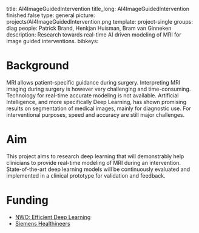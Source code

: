 title: AI4ImageGuidedIntervention 
title_long: AI4ImageGuidedIntervention
finished:false 
type: general 
picture: projects/AI4ImageGuidedIntervention.png
template: project-single 
groups: diag
people: Patrick Brand, Henkjan Huisman, Bram van Ginneken
description: Research towards real-time AI driven modeling of MRI for image guided interventions.
bibkeys:

# Background

MRI allows patient-specific guidance during surgery.
Interpreting MRI imaging during surgery is however very challenging and time-consuming.
Technology for real-time accurate modeling is not available.
Artificial Intelligence, and more specifically Deep Learning, has shown promising results on segmentation of medical images, mainly for diagnostic use.
For interventional purposes, speed and accuracy are still major challenges.

# Aim
This project aims to research deep learning that will demonstrably help clinicians to provide real-time modeling of MRI during an intervention.
State-of-the-art deep learning models will be continuously evaluated and implemented in a clinical prototype for validation and feedback.

# Funding
- [NWO: Efficient Deep Learning](https://efficientdeeplearning.nl/)
- [Siemens Healthineers](https://www.siemens-healthineers.com/)
